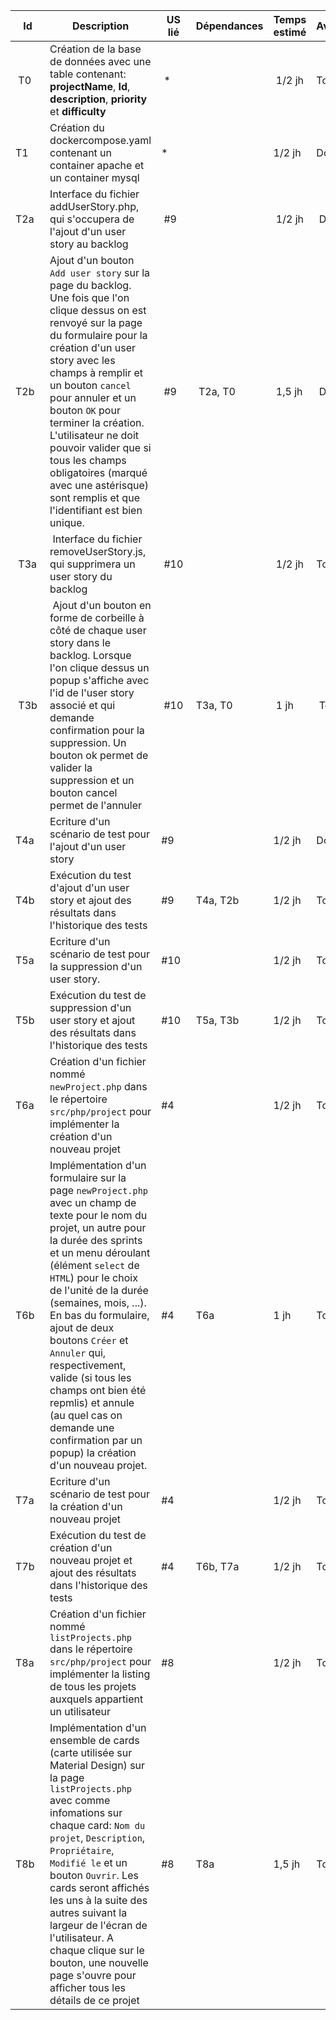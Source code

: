 | Id  | Description | US lié | Dépendances | Temps estimé | Avancement |
| --- | ----------- | --------- | ----------- | ------------ | ---------- |
| T0 | Création de la base de données avec une table contenant:</br> **projectName**, **Id**, **description**, **priority** et **difficulty**</br>   | * |  | 1/2 jh | To do |
| T1 |  Création du dockercompose.yaml contenant un container apache et un container mysql | * |  |  1/2 jh | Done |
| T2a | Interface du fichier addUserStory.php, qui s'occupera de l'ajout d'un user story au backlog | #9 | | 1/2 jh | Done |
| T2b | Ajout d'un bouton ``Add user story`` sur la page du backlog. Une fois que l'on clique dessus on est renvoyé sur la page du formulaire pour la création d'un user story avec les champs à remplir et un bouton ``cancel`` pour annuler et un bouton ``OK`` pour terminer la création. L'utilisateur ne doit pouvoir valider que si tous les champs obligatoires (marqué avec une astérisque) sont remplis et que l'identifiant est bien unique.| #9 | T2a, T0 | 1,5 jh | Doing |
| T3a | Interface du fichier removeUserStory.js, qui supprimera un user story du backlog | #10 | | 1/2 jh | To do |
| T3b | Ajout d'un bouton en forme de corbeille à côté de chaque user story dans le backlog. Lorsque l'on clique dessus un popup s'affiche avec l'id de l'user story associé et qui demande confirmation pour la suppression. Un bouton ok permet de valider la suppression et un bouton cancel permet de l'annuler | #10 | T3a, T0 | 1 jh | To do |
| T4a | Ecriture d'un scénario de test pour l'ajout d'un user story | #9 |  | 1/2 jh | Doing |
| T4b | Exécution du test d'ajout d'un user story  et ajout des résultats dans l'historique des tests| #9 | T4a, T2b | 1/2 jh | To do |
| T5a | Ecriture d'un scénario de test pour la suppression d'un user story. | #10 |  | 1/2 jh | To do |
| T5b | Exécution du test de suppression d'un user story et ajout des résultats dans l'historique des tests | #10 | T5a, T3b | 1/2 jh | To do |
| T6a | Création d'un fichier nommé ``newProject.php`` dans le répertoire ``src/php/project`` pour implémenter la création d'un nouveau projet | #4 |  | 1/2 jh | To do |
| T6b | Implémentation d'un formulaire sur la page ``newProject.php`` avec un champ de texte pour le nom du projet, un autre pour la durée des sprints et un menu déroulant (élément ``select`` de ``HTML``) pour le choix de l'unité de la durée (semaines, mois, ...). En bas du formulaire, ajout de deux boutons ``Créer`` et ``Annuler`` qui, respectivement, valide (si tous les champs ont bien été repmlis) et annule (au quel cas on demande une confirmation par un popup) la création d'un  nouveau projet.   | #4 | T6a | 1 jh | To do |
| T7a | Ecriture d'un scénario de test pour la création d'un nouveau projet | #4 |  | 1/2 jh | To do |
| T7b | Exécution du test de création d'un nouveau projet et ajout des résultats dans l'historique des tests  | #4 | T6b, T7a | 1/2 jh | To do |
| T8a | Création d'un fichier nommé ``listProjects.php`` dans le répertoire ``src/php/project`` pour implémenter la listing de tous les projets auxquels appartient un utilisateur | #8 |  | 1/2 jh | To do |
| T8b | Implémentation d'un ensemble de cards (carte utilisée sur Material Design) sur la page ``listProjects.php`` avec comme infomations sur chaque card: ``Nom du projet``, ``Description``, ``Propriétaire``, ``Modifié le`` et un bouton ``Ouvrir``. Les cards seront affichés les uns à la suite des autres suivant la largeur de l'écran de l'utilisateur. A chaque clique sur le bouton, une nouvelle page s'ouvre pour afficher tous les détails de ce projet  | #8 | T8a | 1,5 jh | To do |
